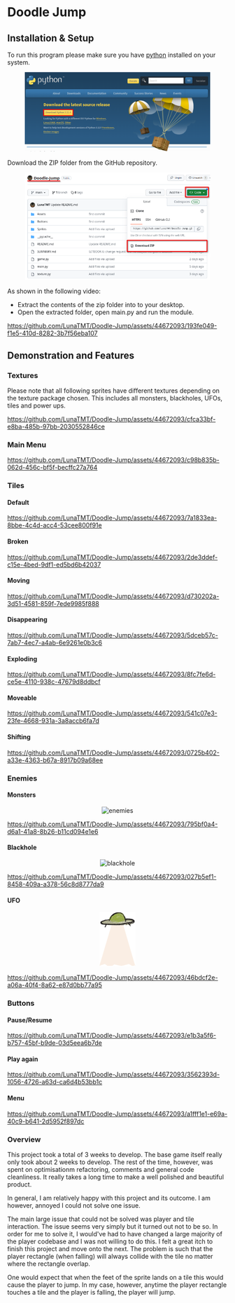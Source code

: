 # Doodle Jump

## Installation & Setup

To run this program please make sure you have [python](https://www.python.org/downloads/) installed on your system.

<div align="center">

<figure><img src=".gitbook/assets/image.png" alt=""><figcaption></figcaption></figure>

</div>

Download the ZIP folder from the GitHub repository.

<div align="center">

<figure><img src=".gitbook/assets/image (1).png" alt=""><figcaption></figcaption></figure>

</div>

As shown in the following video:

* Extract the contents of the zip folder into to your desktop.
* Open the extracted folder, open main.py and run the module.

https://github.com/LunaTMT/Doodle-Jump/assets/44672093/193fe049-f1e5-410d-8282-3b7f56eba107

## Demonstration and Features

### Textures

Please note that all following sprites have different textures depending on the texture package chosen. This includes all monsters, blackholes, UFOs, tiles and power ups.

https://github.com/LunaTMT/Doodle-Jump/assets/44672093/cfca33bf-e8ba-485b-97bb-2030552846ce



### Main Menu

https://github.com/LunaTMT/Doodle-Jump/assets/44672093/c98b835b-062d-456c-bf5f-becffc27a764

### Tiles

#### Default

https://github.com/LunaTMT/Doodle-Jump/assets/44672093/7a1833ea-8bbe-4c4d-acc4-53cee800f91e

#### Broken

https://github.com/LunaTMT/Doodle-Jump/assets/44672093/2de3ddef-c15e-4bed-9df1-ed5bd6b42037

#### Moving

https://github.com/LunaTMT/Doodle-Jump/assets/44672093/d730202a-3d51-4581-859f-7ede9985f888

#### Disappearing

https://github.com/LunaTMT/Doodle-Jump/assets/44672093/5dceb57c-7ab7-4ec7-a4ab-6e9261e0b3c6

#### Exploding



https://github.com/LunaTMT/Doodle-Jump/assets/44672093/8fc7fe6d-ce5e-4110-938c-47679d8ddbcf

#### Moveable

https://github.com/LunaTMT/Doodle-Jump/assets/44672093/541c07e3-23fe-4668-931a-3a8accb6fa7d

#### Shifting

https://github.com/LunaTMT/Doodle-Jump/assets/44672093/0725b402-a33e-4363-b67a-8917b09a68ee

### Enemies

#### Monsters

<div align="center">

<img src="https://github.com/LunaTMT/Doodle-Jump/assets/44672093/a3d2d224-35c8-4cb1-8e5a-374647f45f2c" alt="enemies">

</div>

https://github.com/LunaTMT/Doodle-Jump/assets/44672093/795bf0a4-d6a1-41a8-8b26-b11cd094e1e6

#### Blackhole

<div align="center">

<img src="https://github.com/LunaTMT/Doodle-Jump/assets/44672093/f97a6fc6-edee-4eec-90a2-45ff49690d64" alt="blackhole">

</div>

https://github.com/LunaTMT/Doodle-Jump/assets/44672093/027b5ef1-8458-409a-a378-56c8d8777da9

#### UFO

<div align="center">

<figure><img src=".gitbook/assets/ufo.png" alt=""><figcaption></figcaption></figure>

</div>

https://github.com/LunaTMT/Doodle-Jump/assets/44672093/46bdcf2e-a06a-40f4-8a62-e87d0bb77a95

### Buttons

#### Pause/Resume

https://github.com/LunaTMT/Doodle-Jump/assets/44672093/e1b3a5f6-b757-45bf-b9de-03d5eea6b7de

#### Play again

https://github.com/LunaTMT/Doodle-Jump/assets/44672093/3562393d-1056-4726-a63d-ca6d4b53bb1c

#### Menu
https://github.com/LunaTMT/Doodle-Jump/assets/44672093/a1fff1e1-e69a-40c9-b641-2d5952f897dc



### Overview

This project took a total of 3 weeks to develop. The base game itself really only took about 2 weeks to develop. The rest of the time, however, was spent on optimisationm refactoring, comments and general code cleanliness. It really takes a long time to make a well polished and beautiful product.

In general, I am relatively happy with this project and its outcome. I am however, annoyed I could not solve one issue.

The main large issue that could not be solved was player and tile interaction. The issue seems very simply but it turned out not to be so. In order for me to solve it, I would've had to have changed a large majority of the player codebase and I was not willing to do this. I felt a great itch to finish this project and move onto the next. The problem is such that the player rectangle (when falling) will always collide with the tile no matter where the rectangle overlap.

One would expect that when the feet of the sprite lands on a tile this would cause the player to jump. In my case, however, anytime the player rectangle touches a tile and the player is falling, the player will jump.
